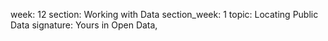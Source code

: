 week: 12
section: Working with Data
section_week: 1
topic: Locating Public Data
signature: Yours in Open Data,
